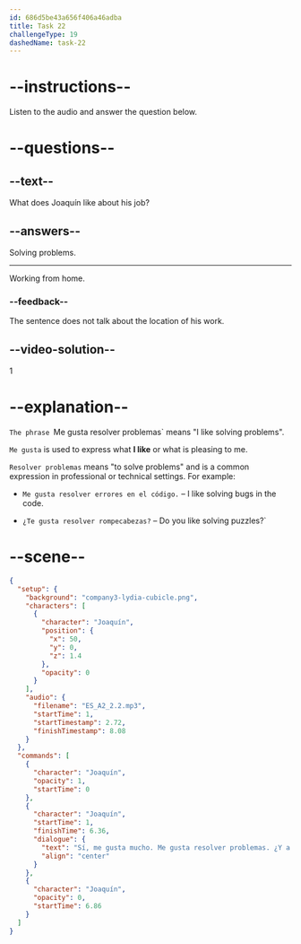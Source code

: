 ```yaml
---
id: 686d5be43a656f406a46adba
title: Task 22
challengeType: 19
dashedName: task-22
---
```


<!-- (Audio) Sí, me gusta mucho. Me gusta resolver problemas. ¿Y a ti? -->

# --instructions--

Listen to the audio and answer the question below.

# --questions--

## --text--

What does Joaquín like about his job?

## --answers--

Solving problems.

---

Working from home.

### --feedback--

The sentence does not talk about the location of his work.

## --video-solution--

1

# --explanation--

`The phrase `Me gusta resolver problemas` means "I like solving problems".

`Me gusta` is used to express what **I like** or what is pleasing to me.

`Resolver problemas` means "to solve problems" and is a common expression in professional or technical settings. For example:

- `Me gusta resolver errores en el código.` – I like solving bugs in the code.

- `¿Te gusta resolver rompecabezas?` – Do you like solving puzzles?`

# --scene--

```json
{
  "setup": {
    "background": "company3-lydia-cubicle.png",
    "characters": [
      {
        "character": "Joaquín",
        "position": {
          "x": 50,
          "y": 0,
          "z": 1.4
        },
        "opacity": 0
      }
    ],
    "audio": {
      "filename": "ES_A2_2.2.mp3",
      "startTime": 1,
      "startTimestamp": 2.72,
      "finishTimestamp": 8.08
    }
  },
  "commands": [
    {
      "character": "Joaquín",
      "opacity": 1,
      "startTime": 0
    },
    {
      "character": "Joaquín",
      "startTime": 1,
      "finishTime": 6.36,
      "dialogue": {
        "text": "Sí, me gusta mucho. Me gusta resolver problemas. ¿Y a ti?",
        "align": "center"
      }
    },
    {
      "character": "Joaquín",
      "opacity": 0,
      "startTime": 6.86
    }
  ]
}
```
